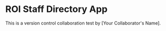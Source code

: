 # ROI Staff Directory App

This is a version control collaboration test by [Your Collaborator's Name].
